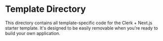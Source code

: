 # Template Directory

This directory contains all template-specific code for the Clerk + Next.js starter template. It's designed to be easily removable when you're ready to build your own application.
